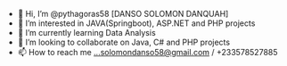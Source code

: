 - 👋 Hi, I’m @pythagoras58 [DANSO SOLOMON DANQUAH]
- 👀 I’m interested in JAVA(Springboot), ASP.NET and PHP projects
- 🌱 I’m currently learning Data Analysis
- 💞️ I’m looking to collaborate on Java, C# and PHP projects
- 📫 How to reach me ...solomondanso58@gmail.com / +233578527885

<!---
pythagoras58/pythagoras58 is a ✨ special ✨ repository because its `README.md` (this file) appears on your GitHub profile.
You can click the Preview link to take a look at your changes.
--->
